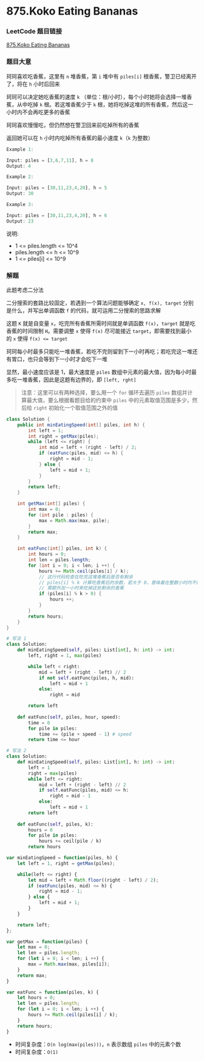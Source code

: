 # 875.Koko Eating Bananas

### LeetCode 题目链接

[875.Koko Eating Bananas](https://leetcode.com/problems/koko-eating-bananas/)

### 题目大意

珂珂喜欢吃香蕉，这里有 `n` 堆香蕉，第 `i` 堆中有 `piles[i]` 根香蕉，警卫已经离开了，将在 `h` 小时后回来

珂珂可以决定她吃香蕉的速度 `k` （单位：根/小时），每个小时她将会选择一堆香蕉，从中吃掉 `k` 根。若这堆香蕉少于 `k` 根，她将吃掉这堆的所有香蕉，然后这一小时内不会再吃更多的香蕉

珂珂喜欢慢慢吃，但仍然想在警卫回来前吃掉所有的香蕉

返回她可以在 `h` 小时内吃掉所有香蕉的最小速度 `k`（`k` 为整数）

```js
Example 1:

Input: piles = [3,6,7,11], h = 8
Output: 4

Example 2:

Input: piles = [30,11,23,4,20], h = 5
Output: 30

Example 3:

Input: piles = [30,11,23,4,20], h = 6
Output: 23
```

说明:
- 1 <= piles.length <= 10^4
- piles.length <= h <= 10^9
- 1 <= piles[i] <= 10^9

### 解题

此题考虑二分法

二分搜索的套路比较固定，若遇到一个算法问题能够确定 `x, f(x), target` 分别是什么，并写出单调函数 `f` 的代码，就可运用二分搜索的思路求解

这题 `K` 就是自变量 `x`，吃完所有香蕉所需时间就是单调函数 `f(x)`，`target` 就是吃香蕉的时间限制 `H`。需要调整 `x` 使得 `f(x)` 尽可能接近 `target`，即需要找到最小的 `x` 使得 `f(x) <= target`

珂珂每小时最多只能吃一堆香蕉，若吃不完则留到下一小时再吃；若吃完这一堆还有胃口，也只会等到下一小时才会吃下一堆

显然，最小速度应该是 1，最大速度是 `piles` 数组中元素的最大值，因为每小时最多吃一堆香蕉，因此是这题有边界的，即 `[left, rght]`

> 注意：这里可以有两种选择，要么用一个 `for` 循环去遍历 `piles` 数组并计算最大值，要么根据看题目给的约束中 `piles` 中的元素取值范围是多少，然后给 `right` 初始化一个取值范围之外的值

```java
class Solution {
    public int minEatingSpeed(int[] piles, int h) {
        int left = 1;
        int right = getMax(piles);
        while (left <= right) {
            int mid = left + (right - left) / 2;
            if (eatFunc(piles, mid) <= h) {
                right = mid - 1;
            } else {
                left = mid + 1;
            }
        }
        return left;
    }

    int getMax(int[] piles) {
        int max = 0;
        for (int pile : piles) {
            max = Math.max(max, pile);
        }
        return max;
    }

    int eatFunc(int[] piles, int k) {
        int hours = 0;
        int len = piles.length;
        for (int i = 0; i < len; i ++) {
            hours += Math.ceil(piles[i] / k);
            // 这行代码检查在吃完这堆香蕉后是否有剩余
            // piles[i] % k 计算吃香蕉后的余数，若大于 0，意味着在整数小时内不能完全吃完这堆香蕉
            // 需额外加一小时来吃掉这些剩余的香蕉
            if (piles[i] % k > 0) {
                hours ++;
            }
        }
        return hours;
    }
}
```
```python
# 写法 1
class Solution:
    def minEatingSpeed(self, piles: List[int], h: int) -> int:
        left, right = 1, max(piles)

        while left < right:
            mid = left + (right - left) // 2
            if not self.eatFunc(piles, h, mid):
                left = mid + 1
            else:
                right = mid

        return left
    
    def eatFunc(self, piles, hour, speed):
        time = 0
        for pile in piles:
            time += (pile + speed - 1) # speed
        return time <= hour

# 写法 2
class Solution:
    def minEatingSpeed(self, piles: List[int], h: int) -> int:
        left = 1
        right = max(piles)
        while left <= right:
            mid = left + (right - left) // 2
            if self.eatFunc(piles, mid) <= h:
                right = mid - 1
            else:
                left = mid + 1
        return left
    
    def eatFunc(self, piles, k):
        hours = 0
        for pile in piles:
            hours += ceil(pile / k)
        return hours
```
```js
var minEatingSpeed = function(piles, h) {
    let left = 1, right = getMax(piles);

    while(left <= right) {
        let mid = left + Math.floor((right - left) / 2);
        if (eatFunc(piles, mid) <= h) {
            right = mid - 1;
        } else {
            left = mid + 1;
        }
    }

    return left;
};

var getMax = function(piles) {
    let max = 0;
    let len = piles.length;
    for (let i = 0; i < len; i ++) {
        max = Math.max(max, piles[i]);
    }
    return max;
}

var eatFunc = function(piles, k) {
    let hours = 0;
    let len = piles.length;
    for (let i = 0; i < len; i ++) {
        hours += Math.ceil(piles[i] / k);
    }
    return hours;
}
```

- 时间复杂度：`O(n log(max(piles)))`，`n` 表示数组 `piles` 中的元素个数
- 时间复杂度：`O(1)`